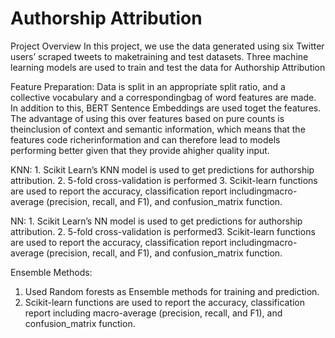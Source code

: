 # Authorship Attribution
Project Overview
In this project, we use the data generated using six Twitter users’ scraped tweets to maketraining and test datasets. Three machine learning models are used to train and test the data for Authorship Attribution

Feature Preparation:
‍Data is split in an appropriate split ratio, and a collective vocabulary and a correspondingbag of word features are made. In addition to this, BERT Sentence Embeddings are used toget the features. The advantage of using this over features based on pure counts is theinclusion of context and semantic information, which means that the features code richerinformation and can therefore lead to models performing better given that they provide ahigher quality input.

KNN:
‍1. Scikit Learn’s KNN model is used to get predictions for authorship attribution.
2. 5-fold cross-validation is performed
3. Scikit-learn functions are used to report the accuracy, classification report includingmacro-average (precision, recall, and F1), and confusion_matrix function.

NN:
‍1. Scikit Learn’s NN model is used to get predictions for authorship attribution.
2. 5-fold cross-validation is performed3. Scikit-learn functions are used to report the accuracy, classification report includingmacro-average (precision, recall, and F1), and confusion_matrix function.

Ensemble Methods:
1. Used Random forests as Ensemble methods for training and prediction.
2. Scikit-learn functions are used to report the accuracy, classification report including macro-average (precision, recall, and F1), and confusion_matrix function.
